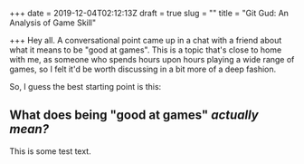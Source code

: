 +++
date = 2019-12-04T02:12:13Z
draft = true
slug = ""
title = "Git Gud: An Analysis of Game Skill"

+++
Hey all. A conversational point came up in a chat with a friend about what it means to be "good at games". This is a topic that's close to home with me, as someone who spends hours upon hours playing a wide range of games, so I felt it'd be worth discussing in a bit more of a deep fashion.

So, I guess the best starting point is this:

## What does being "good at games" _actually mean?_

This is some test text.